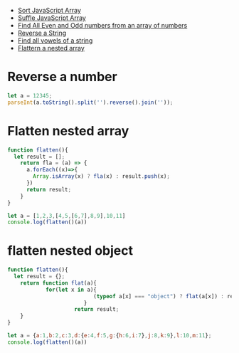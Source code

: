 - [Sort JavaScript Array](https://github.com/subratsir/DSA-JavaScript/blob/main/subratsir/programs/sort-array-javascript.md)
- [Suffle JavaScript Array](https://github.com/subratsir/DSA-JavaScript/blob/main/subratsir/programs/suffle-array-javascript.md)
- [Find All Even and Odd numbers from an array of numbers](https://github.com/subratsir/DSA-JavaScript/blob/main/subratsir/programs/find-all-even-and-odd-numbers-from-javascript.md)
- [Reverse a String](https://github.com/subratsir/DSA-JavaScript/blob/main/subratsir/programs/reverse-a-string-in-javascript.md)
- [Find all vowels of a string](https://github.com/subratsir/DSA-JavaScript/blob/main/subratsir/programs/find-all-the-vowels-of-a-string.md)
- [Flattern a nested array](https://github.com/subratsir/DSA-JavaScript/blob/main/subratsir/programs/flattern-nested-array.md)

# Reverse a number

```js
let a = 12345;
parseInt(a.toString().split('').reverse().join(''));
```

# Flatten nested array

```js
function flatten(){
  let result = [];
    return fla = (a) => {
      a.forEach((x)=>{
        Array.isArray(x) ? fla(x) : result.push(x);
      })
      return result;
    }
}

let a = [1,2,3,[4,5,[6,7],8,9],10,11]
console.log(flatten()(a))
```

# flatten nested object

```js
function flatten(){
  let result = {};
    return function flat(a){
			for(let x in a){
      	                   (typeof a[x] === "object") ? flat(a[x]) : result[x] = a[x];
                        }
                     return result;
    }
}

let a = {a:1,b:2,c:3,d:{e:4,f:5,g:{h:6,i:7},j:8,k:9},l:10,m:11};
console.log(flatten()(a))
```

